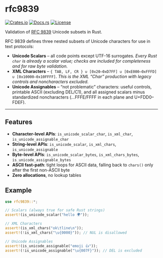 # rfc9839

[![Crates.io](https://img.shields.io/crates/v/rfc9839.svg)](https://crates.io/crates/rfc9839)
[![Docs.rs](https://docs.rs/rfc9839/badge.svg)](https://docs.rs/rfc9839)
[![License](https://img.shields.io/crates/l/rfc9839.svg)](#license)

Validation of [RFC 9839](https://www.rfc-editor.org/rfc/rfc9839) Unicode subsets in Rust.

RFC 9839 defines three nested subsets of Unicode characters for use in text protocols:

- **Unicode Scalars** – all code points except UTF-16 surrogates.
  *Every Rust `char` is already a scalar value; checks are included for completeness and for raw byte validation.*
- **XML Characters** – `{ TAB, LF, CR } ∪ [0x20–0xD7FF] ∪ [0xE000–0xFFFD] ∪ [0x10000–0x10FFFF]`.
  *This is the XML “Char” production with legacy controls and noncharacters excluded.*
- **Unicode Assignables** – “not problematic” characters: useful controls, printable ASCII (excluding DEL/C1),
  and all assigned scalars minus standardized noncharacters (…FFFE/FFFF in each plane and U+FDD0–FDEF).

---

## Features

- **Character-level APIs**: `is_unicode_scalar_char`, `is_xml_char`, `is_unicode_assignable_char`
- **String-level APIs**: `is_unicode_scalar`, `is_xml_chars`, `is_unicode_assignable`
- **Byte-level APIs**: `is_unicode_scalar_bytes`, `is_xml_chars_bytes`, `is_unicode_assignable_bytes`
- **ASCII fast-path**: tight loops for ASCII data, falling back to `chars()` only after the first non-ASCII byte
- **Zero allocations**, no lookup tables

## Example

```rust
use rfc9839::*;

// Scalars (always true for safe Rust strings)
assert!(is_unicode_scalar("hello 🌍"));

// XML Characters
assert!(is_xml_chars("ok\tline\n"));
assert!(!is_xml_chars("\u{0000}")); // NUL is disallowed

// Unicode Assignables
assert!(is_unicode_assignable("emoji 👍"));
assert!(!is_unicode_assignable("\u{007F}")); // DEL is excluded
```
